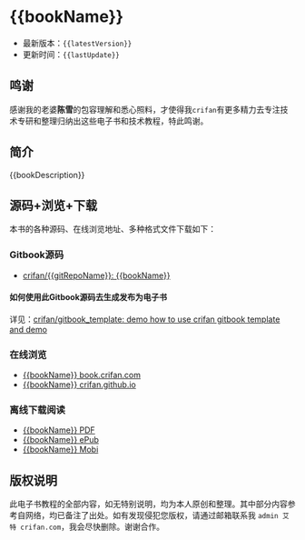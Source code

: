 # {{bookName}}

* 最新版本：`{{latestVersion}}`
* 更新时间：`{{lastUpdate}}`

## 鸣谢

感谢我的老婆**陈雪**的包容理解和悉心照料，才使得我`crifan`有更多精力去专注技术专研和整理归纳出这些电子书和技术教程，特此鸣谢。

## 简介

{{bookDescription}}

## 源码+浏览+下载

本书的各种源码、在线浏览地址、多种格式文件下载如下：

### Gitbook源码

* [crifan/{{gitRepoName}}: {{bookName}}](https://github.com/crifan/{{gitRepoName}})

#### 如何使用此Gitbook源码去生成发布为电子书

详见：[crifan/gitbook_template: demo how to use crifan gitbook template and demo](https://github.com/crifan/gitbook_template)

### 在线浏览

* [{{bookName}} book.crifan.com](http://book.crifan.com/books/{{gitRepoName}}/website)
* [{{bookName}} crifan.github.io](https://crifan.github.io/{{gitRepoName}}/website)

### 离线下载阅读

* [{{bookName}} PDF](http://book.crifan.com/books/{{gitRepoName}}/pdf/{{gitRepoName}}.pdf)
* [{{bookName}} ePub](http://book.crifan.com/books/{{gitRepoName}}/epub/{{gitRepoName}}.epub)
* [{{bookName}} Mobi](http://book.crifan.com/books/{{gitRepoName}}/mobi/{{gitRepoName}}.mobi)

## 版权说明

此电子书教程的全部内容，如无特别说明，均为本人原创和整理。其中部分内容参考自网络，均已备注了出处。如有发现侵犯您版权，请通过邮箱联系我 `admin 艾特 crifan.com`，我会尽快删除。谢谢合作。